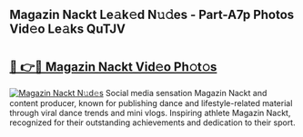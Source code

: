## Magazin Nackt Le𝚊k𝚎d N𝚞𝚍es - Part-A7p Photos Vid𝚎o Le𝚊ks QuTJV

# <h2><a href="http://fb5118p.evod.top/?m=Magazin+Nackt">🔗 👉🔴 Magazin Nackt Vid𝚎o Ph𝚘t𝚘s</a></h2>

[![Magazin Nackt N𝚞d𝚎s](https://i.imgur.com/8V9OHl7.gif)](http://fb5118p.evod.top/?m=Magazin+Nackt)
Social media sensation Magazin Nackt and content producer, known for publishing dance and lifestyle-related material through viral dance trends and mini vlogs. Inspiring athlete Magazin Nackt, recognized for their outstanding achievements and dedication to their sport. 
